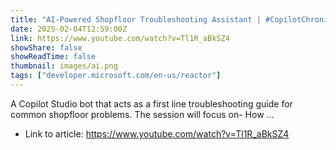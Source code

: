 ```yaml
---
title: "AI-Powered Shopfloor Troubleshooting Assistant | #CopilotChronicles"
date: 2025-02-04T12:59:00Z
link: https://www.youtube.com/watch?v=Tl1R_aBkSZ4
showShare: false
showReadTime: false
thumbnail: images/ai.png
tags: ["developer.microsoft.com/en-us/reactor"]
---
```

A Copilot Studio bot that acts as a first line troubleshooting guide for common shopfloor problems. The session will focus on- How ...

- Link to article: https://www.youtube.com/watch?v=Tl1R_aBkSZ4